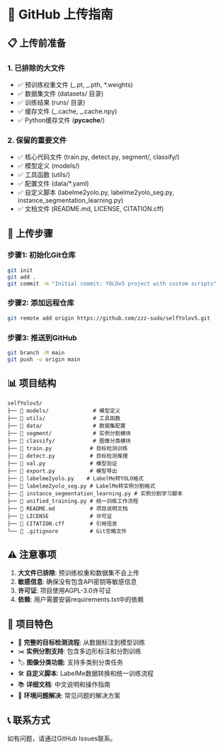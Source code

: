 # 🚀 GitHub 上传指南

## 📋 上传前准备

### 1. 已排除的大文件

- ✅ 预训练权重文件 (_.pt, _.pth, \*.weights)
- ✅ 数据集文件 (datasets/ 目录)
- ✅ 训练结果 (runs/ 目录)
- ✅ 缓存文件 (_.cache, _.cache.npy)
- ✅ Python缓存文件 (**pycache**/)

### 2. 保留的重要文件

- ✅ 核心代码文件 (train.py, detect.py, segment/, classify/)
- ✅ 模型定义 (models/)
- ✅ 工具函数 (utils/)
- ✅ 配置文件 (data/\*.yaml)
- ✅ 自定义脚本 (labelme2yolo.py, labelme2yolo_seg.py, instance_segmentation_learning.py)
- ✅ 文档文件 (README.md, LICENSE, CITATION.cff)

## 🔧 上传步骤

### 步骤1: 初始化Git仓库

```bash
git init
git add .
git commit -m "Initial commit: YOLOv5 project with custom scripts"
```

### 步骤2: 添加远程仓库

```bash
git remote add origin https://github.com/zzz-sudo/selfYolov5.git
```

### 步骤3: 推送到GitHub

```bash
git branch -M main
git push -u origin main
```

## 📊 项目结构

```
selfYolov5/
├── 📁 models/              # 模型定义
├── 📁 utils/               # 工具函数
├── 📁 data/                # 数据集配置
├── 📁 segment/             # 实例分割模块
├── 📁 classify/            # 图像分类模块
├── 📄 train.py            # 目标检测训练
├── 📄 detect.py           # 目标检测推理
├── 📄 val.py              # 模型验证
├── 📄 export.py           # 模型导出
├── 📄 labelme2yolo.py    # LabelMe转YOLO格式
├── 📄 labelme2yolo_seg.py # LabelMe转实例分割格式
├── 📄 instance_segmentation_learning.py # 实例分割学习脚本
├── 📄 unified_training.py # 统一训练工作流程
├── 📄 README.md           # 项目说明文档
├── 📄 LICENSE             # 许可证
├── 📄 CITATION.cff        # 引用信息
└── 📄 .gitignore          # Git忽略文件
```

## ⚠️ 注意事项

1. **大文件已排除**: 预训练权重和数据集不会上传
2. **敏感信息**: 确保没有包含API密钥等敏感信息
3. **许可证**: 项目使用AGPL-3.0许可证
4. **依赖**: 用户需要安装requirements.txt中的依赖

## 🎯 项目特色

- 🎯 **完整的目标检测流程**: 从数据标注到模型训练
- ✂️ **实例分割支持**: 包含多边形标注和分割训练
- 🏷️ **图像分类功能**: 支持多类别分类任务
- 🛠️ **自定义脚本**: LabelMe数据转换和统一训练流程
- 📚 **详细文档**: 中文说明和操作指南
- 🔧 **环境问题解决**: 常见问题的解决方案

## 📞 联系方式

如有问题，请通过GitHub Issues联系。
